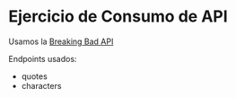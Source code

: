 # Ejercicio de Consumo de API

Usamos la [Breaking Bad API](https://breakingbadapi.com)

Endpoints usados:
- quotes
- characters